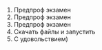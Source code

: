 1) Предпроф экзамен
2) Предпроф экзамен
3) Предпроф экзамен
4) Скачать файлы и запустить
5) С удовольствием)
